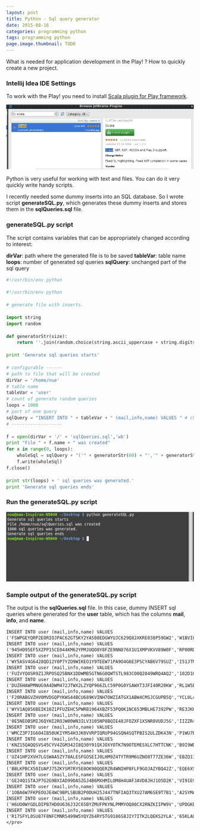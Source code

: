 ```yaml
---
layout: post
title: Python - Sql query generator
date: 2015-08-16
categories: programming python
tags: programming python
page.image.thumbnail: TODO
---
```


What is needed for application development in the Play! ? How to quickly create a new project.

### Intellij Idea IDE Settings

To work with the Play! you need to install 
[Scala plugin for Play framework](https://plugins.jetbrains.com/plugin/?id=1347).

![scala](/assets/icode/scala.png)


Python is very useful for working with text and files. You can do it very quickly
  write handy scripts.

I recently needed some dummy inserts into an SQL database. So I wrote
script **generateSQL.py**,
which generates these dummy inserts and stores them in the **sqlQueries.sql** file.

 
### generateSQL.py script


The script contains variables that can be appropriately changed according to interest:

**dirVar**: path where the generated file is to be saved
**tableVar**: table name
**loops**: number of generated sql queries
**sqlQuery**: unchanged part of the sql query

```python
#!/usr/bin/env python

#!/usr/bin/env python
 
# generate file with inserts.
 
import string
import random
 
def generatorStr(size):
	return ''.join(random.choice(string.ascii_uppercase + string.digits) for x in range(size))
 
print 'Generate sql queries starts'
 
# configurable ------
# path to file that will be created
dirVar = '/home/nue' 
# table name
tableVar = 'user' 
# count of generate random queries
loops = 1000 
# part of one query
sqlQuery = "INSERT INTO " + tableVar + " (mail,info,name) VALUES " # change it for another sql query
# -------------------
 
f = open(dirVar + '/' + 'sqlQueries.sql','wb')
print "File " + f.name + " was created" 
for x in range(0, loops):
	wholeSql = sqlQuery + "('" + generatorStr(60) + "','" + generatorStr(10) + "','" + generatorStr(30) + "');\n" # change it for another sql query
	f.write(wholeSql)
f.close()
 
print str(loops) + ' sql queries was generated.'
print 'Generate sql queries ends'
```


### Run the generateSQL.py script

![script run](/assets/icode/run.png)
 

### Sample output of the generateSQL.py script

The output is the **sqlQueries.sql** file. In this case, dummy INSERT sql queries where generated
for the **user** table, which has the columns **mail**, **info**, and **name**.

```mysql-sql
INSERT INTO user (mail,info,name) VALUES ('FSWPGEYQRP2EORIOJPAC62GT5KY2YA508EDGWYUJC629Q82XKRE038P59GW2','W1BVI8V0Y2','JBK7KKNUR7W1SYMKTOCQ3EJUK3IQUJ');
INSERT INTO user (mail,info,name) VALUES ('945HO95EF5XZPP15CE044KM62YPMJUQO8Y8FZE9NN876X1U1XMPVKVV89W0F','RP00RD5RNQ','CD0D3X02BLYTMGGXBG9CU8A0HZ065S');
INSERT INTO user (mail,info,name) VALUES ('WY5ASV4G6428QD12Y0P7YZO9WIKEO1Y9TEEW71PA9O4G6E3PSCYAB6V79SUZ','I51JTMCMJW','7PI83CHUC139SCF16TKLVWPAAMZOZ0');
INSERT INTO user (mail,info,name) VALUES ('FUIVYQOSR9Z1JRPOSQ25BNX1DDWMB5GTN6G0QWTSTL983CO0Q2049WRQ4AQ2','102D1H9QN0','F5I637C5YJOK2H6KDIXBR1DIRLB78Z');
INSERT INTO user (mail,info,name) VALUES ('DUZ6HAWPMNUG9A4DWM472JTWX2LZYQP966ZLC59P0G0YSAWXT3JFI40R20KW','RL1W5ENF8L','X7HPG4QDYOE9PFBNQJ649UDIGZBOG1');
INSERT INTO user (mail,info,name) VALUES ('F20RABGVZHV0MVDGQPYKWS44BCU689KVINH7OWZIATGX1ABW4CMSJCGUPB5Q','YCL0L46PXQ','RX17X1XDC7HGGT69ISYALKDGSIBKBS');
INSERT INTO user (mail,info,name) VALUES ('WYV1AQ856BEIK10Z1PFUZEHC5PWRB1964XBZF53PQ0K1NC653MBLHE7392PW','RE3JKK0KC3','E9BISJV0OQAPWLL57UE06F06EJRB6Z');
INSERT INTO user (mail,info,name) VALUES ('0E5NEOBSMIJ6QYHI2ROJW00WN3ILV3105NP8BQIE48JFOZXF1X5NR0VUDJ5G','IIZZR4EZ3P','NLZSGGC2OACPM0VO07KI28H9EKOTY1');
INSERT INTO user (mail,info,name) VALUES ('WMCZ3P7IG6O4IB50UKIYM54H3JK0VVRPIQRUP94GSQN4SQTPBIS2ULZDK43N','P1WU7BXLGM','TQVX73K9AXH5IDEYXVK6AKPA0YFGX0');
INSERT INTO user (mail,info,name) VALUES ('KNZ15QAQQSVS45CYV4ZGM342I8Q30Y91QXJOXYOTK7N9OTEMESXLC7HTTCNK','B9I9WDTDLN','N9FHWUXMWL9HKSSHIMFRGCH3UUWRNN');
INSERT INTO user (mail,info,name) VALUES ('UZ41HP2XVH7LGSWAA5ZY70ALESFGOSEIJ0LHM9Z4TYTR9M6UZNO8T77ZE36W','EBZQ11UHDN','AK4G2UJFQCQRVAJ20GF25DMMCNKBUE');
INSERT INTO user (mail,info,name) VALUES ('BBLKPBCX50IUAPJ75ZKYSM7RY5E0OK90QQERZR4WNIHP8FLF9GOJAZYBQ42Z','EQE6XSKW2B','X33F3B5WX535UNZH1DTXT0CVUOQIT0');
INSERT INTO user (mail,info,name) VALUES ('GE24Q1STAJP7G2G9BXIAD99DA5ZGJ4B6MXHMILOM8H4UAFJAVD8JHJ1O5D2K','VI91E9K0KW','PK9BK68NMT0OHOZ3DOLXU9WKTQO32A');
INSERT INTO user (mail,info,name) VALUES ('1OBA6W7FKPEOUJE4WC9BPLSBUB2P0DUH25J447TNFIAQ3TXU27AM6SE9T7B1','A2SYMA5MUE','9EDASP0U6ADJJYFEXXANZZ0PERDP1T');
INSERT INTO user (mail,info,name) VALUES ('H6UO0WYGDLDIPB7HD0U636J32C65BYZMUFPKYNLPMMYOQ80CX2RNZKIIPW9V','UPDGKERL2W','FWH4R771TJQER7YKQGKM6EFMK6HBO5');
INSERT INTO user (mail,info,name) VALUES ('R17SFYL0SU87F8NFCMNR5499W5YQYZ64RY5TG9186S8JIY7ITK2LQEKS2YLA','65KLAU2KID','TAYRU29W4MSB04Y7SJ3SUX5V2OLKB0');</pre> 
```